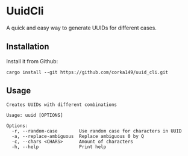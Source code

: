 # UuidCli

A quick and easy way to generate UUIDs for different cases.

## Installation

Install it from Github:
```
cargo install --git https://github.com/corka149/uuid_cli.git
```

## Usage

```
Creates UUIDs with different combinations

Usage: uuid [OPTIONS]

Options:
  -r, --random-case        Use random case for characters in UUID
  -a, --replace-ambiguous  Replace ambiguous 0 by Q
  -c, --chars <CHARS>      Amount of characters
  -h, --help               Print help

```
